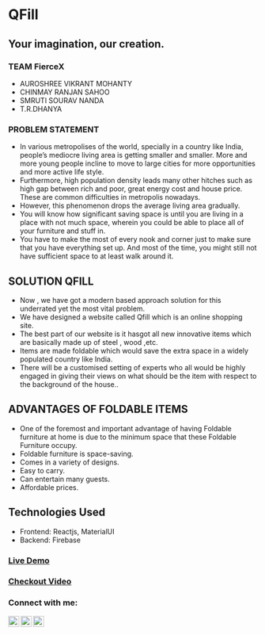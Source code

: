 # QFill 
## Your imagination, our creation.

### TEAM FierceX
 - AUROSHREE VIKRANT MOHANTY
 - CHINMAY RANJAN SAHOO
 - SMRUTI SOURAV NANDA
 - T.R.DHANYA

### PROBLEM STATEMENT

- In various metropolises of the world, specially in a country like India, people’s mediocre living area is getting smaller and smaller. More and more young people incline to move to large cities for more opportunities and more active life style.
- Furthermore, high population density leads many other hitches such as high gap between rich and poor, great energy cost and house price. These are common difficulties in metropolis nowadays.
- However, this phenomenon drops the average living area gradually.
- You will know how significant saving space is until you are living in a place with not much space, wherein you could be able to place all of your furniture and stuff in.
- You have to make the most of every nook and corner just to make sure that you have everything set up. And most of the time, you might still not have sufficient space to at least walk around it. 

## SOLUTION QFILL

- Now , we have got a modern based approach solution for this underrated yet the most vital problem. 
- We have designed a website called Qfill which is an online shopping site.
- The best part of our website is it hasgot all new innovative items which are basically made up of steel , wood ,etc.
- Items are made foldable which would save the extra space in a widely populated country like India.
- There will be a customised setting of experts who all would be highly engaged in giving their views on what should be the item with respect to the background of the house..

## ADVANTAGES OF FOLDABLE ITEMS

- One of the foremost and important advantage of having Foldable furniture at home is due to the minimum space that these Foldable Furniture occupy.
- Foldable furniture is space-saving.
- Comes in a variety of designs.
- Easy to carry.
- Can entertain many guests.
- Affordable prices.

## Technologies Used

- Frontend: Reactjs, MaterialUI
- Backend: Firebase

### [Live Demo](https://github.com/sahoochinmay/QFill)

### [Checkout Video](https://youtu.be/kx4PjWU_HkE)

### Connect with me:

[<img align="left" alt="codeSTACKr | Twitter" width="22px" src="https://cdn.jsdelivr.net/npm/simple-icons@v3/icons/twitter.svg" />][twitter]
[<img align="left" alt="codeSTACKr | LinkedIn" width="22px" src="https://cdn.jsdelivr.net/npm/simple-icons@v3/icons/linkedin.svg" />][linkedin]
[<img align="left" alt="codeSTACKr | Instagram" width="22px" src="https://cdn.jsdelivr.net/npm/simple-icons@v3/icons/instagram.svg" />][instagram]

[twitter]: https://twitter.com/_Sahoochinmay
[instagram]: https://www.instagram.com/_sahoochinmay/
[linkedin]: https://www.linkedin.com/in/chinmay-ranjan-sahoo-865b75161/













